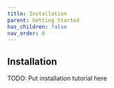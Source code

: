 ```yaml
---
title: Installation
parent: Getting Started
has_children: false
nav_order: 0
---
```


## Installation

TODO: Put installation tutorial here
